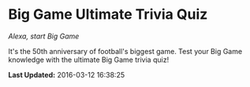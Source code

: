 # Big Game Ultimate Trivia Quiz
*Alexa, start Big Game*

It's the 50th anniversary of football's biggest game. Test your Big Game knowledge with the ultimate Big Game trivia quiz!

**Last Updated:** 2016-03-12 16:38:25